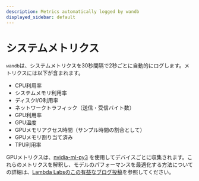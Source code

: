 ```yaml
---
description: Metrics automatically logged by wandb
displayed_sidebar: default
---
```


# システムメトリクス

`wandb`は、システムメトリクスを30秒間隔で2秒ごとに自動的にログします。メトリクスには以下が含まれます。

* CPU利用率
* システムメモリ利用率
* ディスクI/O利用率
* ネットワークトラフィック（送信・受信バイト数）
* GPU利用率
* GPU温度
* GPUメモリアクセス時間（サンプル時間の割合として）
* GPUメモリ割り当て済み
* TPU利用率

GPUメトリクスは、[nvidia-ml-py3](https://github.com/nicolargo/nvidia-ml-py3/blob/master/pynvml.py) を使用してデバイスごとに収集されます。これらのメトリクスを解釈し、モデルのパフォーマンスを最適化する方法についての詳細は、[Lambda Labsのこの有益なブログ投稿](https://lambdalabs.com/blog/weights-and-bias-gpu-cpu-utilization/)を参照してください。
